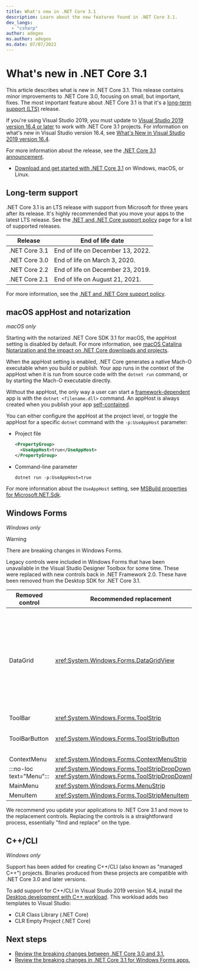```yaml
---
title: What's new in .NET Core 3.1
description: Learn about the new features found in .NET Core 3.1.
dev_langs:
  - "csharp"
author: adegeo
ms.author: adegeo
ms.date: 07/07/2022
---
```


# What's new in .NET Core 3.1

This article describes what is new in .NET Core 3.1. This release contains minor improvements to .NET Core 3.0, focusing on small, but important, fixes. The most important feature about .NET Core 3.1 is that it's a [long-term support (LTS)](#long-term-support) release.

If you're using Visual Studio 2019, you must update to [Visual Studio 2019 version 16.4 or later](https://visualstudio.microsoft.com/downloads/) to work with .NET Core 3.1 projects. For information on what's new in Visual Studio version 16.4, see [What's New in Visual Studio 2019 version 16.4](/visualstudio/releases/2019/release-notes-v16.4#whats-new-in-visual-studio-2019-version-164).

For more information about the release, see the [.NET Core 3.1 announcement](https://devblogs.microsoft.com/dotnet/announcing-net-core-3-1/).

- [Download and get started with .NET Core 3.1](https://dotnet.microsoft.com/download/dotnet/3.1) on Windows, macOS, or Linux.

## Long-term support

.NET Core 3.1 is an LTS release with support from Microsoft for three years after its release. It's highly recommended that you move your apps to the latest LTS release. See the [.NET and .NET Core support policy](https://dotnet.microsoft.com/platform/support/policy/dotnet-core) page for a list of supported releases.

| Release | End of life date |
| ------- | ---------------- |
| .NET Core 3.1 | End of life on December 13, 2022.     |
| .NET Core 3.0 | End of life on March 3, 2020.     |
| .NET Core 2.2 | End of life on December 23, 2019. |
| .NET Core 2.1 | End of life on August 21, 2021.    |

For more information, see the [.NET and .NET Core support policy](https://dotnet.microsoft.com/platform/support/policy/dotnet-core).

## macOS appHost and notarization

*macOS only*

Starting with the notarized .NET Core SDK 3.1 for macOS, the appHost setting is disabled by default. For more information, see [macOS Catalina Notarization and the impact on .NET Core downloads and projects](../install/macos-notarization-issues.md).

When the appHost setting is enabled, .NET Core generates a native Mach-O executable when you build or publish. Your app runs in the context of the appHost when it is run from source code with the `dotnet run` command, or by starting the Mach-O executable directly.

Without the appHost, the only way a user can start a [framework-dependent](../deploying/index.md#publish-framework-dependent) app is with the `dotnet <filename.dll>` command. An appHost is always created when you publish your app [self-contained](../deploying/index.md#publish-self-contained).

You can either configure the appHost at the project level, or toggle the appHost for a specific `dotnet` command with the `-p:UseAppHost` parameter:

- Project file

  ```xml
  <PropertyGroup>
    <UseAppHost>true</UseAppHost>
  </PropertyGroup>
  ```

- Command-line parameter

  ```dotnetcli
  dotnet run -p:UseAppHost=true
  ```

For more information about the `UseAppHost` setting, see [MSBuild properties for Microsoft.NET.Sdk](../project-sdk/msbuild-props.md#useapphost).

## Windows Forms

*Windows only*

> [!WARNING]
> There are breaking changes in Windows Forms.

Legacy controls were included in Windows Forms that have been unavailable in the Visual Studio Designer Toolbox for some time. These were replaced with new controls back in .NET Framework 2.0. These have been removed from the Desktop SDK for .NET Core 3.1.

| Removed control | Recommended replacement | Associated APIs removed |
| --------------- | ----------------------- | ----------------------- |
| DataGrid        | <xref:System.Windows.Forms.DataGridView>      | DataGridCell<br/>DataGridRow<br/>DataGridTableCollection<br/>DataGridColumnCollection<br/>DataGridTableStyle<br/>DataGridColumnStyle<br/>DataGridLineStyle<br/>DataGridParentRowsLabel<br/>DataGridParentRowsLabelStyle<br/>DataGridBoolColumn<br/>DataGridTextBox<br/>GridColumnStylesCollection<br/>GridTableStylesCollection<br/>HitTestType |
| ToolBar         | <xref:System.Windows.Forms.ToolStrip>         | ToolBarAppearance |
| ToolBarButton   | <xref:System.Windows.Forms.ToolStripButton>   | ToolBarButtonClickEventArgs<br/>ToolBarButtonClickEventHandler<br/>ToolBarButtonStyle<br/>ToolBarTextAlign |
| ContextMenu     | <xref:System.Windows.Forms.ContextMenuStrip>  |  |
| :::no-loc text="Menu"::: | <xref:System.Windows.Forms.ToolStripDropDown><br/><xref:System.Windows.Forms.ToolStripDropDownMenu> | MenuItemCollection |
| MainMenu        | <xref:System.Windows.Forms.MenuStrip>         |  |
| MenuItem        | <xref:System.Windows.Forms.ToolStripMenuItem> |  |

We recommend you update your applications to .NET Core 3.1 and move to the replacement controls. Replacing the controls is a straightforward process, essentially "find and replace" on the type.

## C++/CLI

*Windows only*

Support has been added for creating C++/CLI (also known as "managed C++") projects. Binaries produced from these projects are compatible with .NET Core 3.0 and later versions.

To add support for C++/CLI in Visual Studio 2019 version 16.4, install the [Desktop development with C++ workload](/cpp/build/vscpp-step-0-installation#step-4---choose-workloads). This workload adds two templates to Visual Studio:

- CLR Class Library (.NET Core)
- CLR Empty Project (.NET Core)

## Next steps

- [Review the breaking changes between .NET Core 3.0 and 3.1.](../compatibility/3.1.md)
- [Review the breaking changes in .NET Core 3.1 for Windows Forms apps.](../compatibility/3.1.md#windows-forms)
